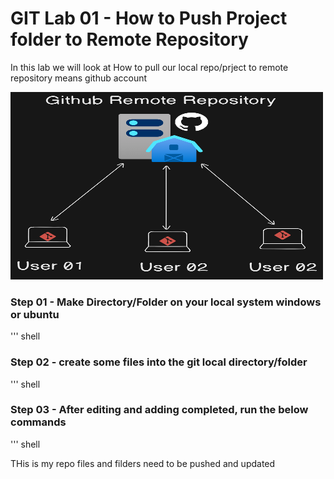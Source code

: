 # GIT Lab 01 - How to Push Project folder to Remote Repository

In this lab we will look at How to pull our local repo/prject to remote repository means github account


<img src="imges/diagram.png" alt="Github Diagram" width="500" height="300">


### Step 01 - Make Directory/Folder on your local system windows or ubuntu

''' shell


### Step 02 - create some files into the git local directory/folder

''' shell


### Step 03 - After editing and adding completed, run the below commands

''' shell

THis is my repo files  and filders need to be pushed and updated



